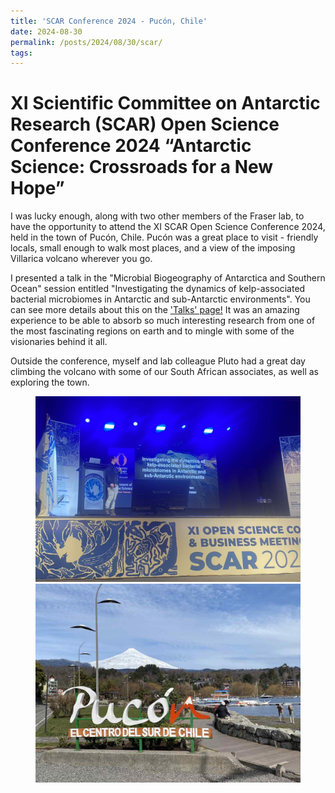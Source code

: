 ```yaml
---
title: 'SCAR Conference 2024 - Pucón, Chile'
date: 2024-08-30
permalink: /posts/2024/08/30/scar/
tags:
---
```


XI Scientific Committee on Antarctic Research (SCAR) Open Science Conference 2024 
“Antarctic Science: Crossroads for a New Hope”
=======

I was lucky enough, along with two other members of the Fraser lab, to have the opportunity to attend the XI SCAR Open Science Conference 2024, held in the town of Pucón, Chile. Pucón was a great place to visit - friendly locals, small enough to walk most places, and a view of the imposing Villarica volcano wherever you go.

I presented a talk in the "Microbial Biogeography of Antarctica and Southern Ocean" session entitled "Investigating the dynamics of kelp-associated bacterial microbiomes in Antarctic and sub-Antarctic environments". You can see more details about this on the ['Talks' page!](https://phoebeachapman.github.io/talks/) It was an amazing experience to be able to absorb so much interesting research from one of the most fascinating regions on earth and to mingle with some of the visionaries behind it all. 

Outside the conference, myself and lab colleague Pluto had a great day climbing the volcano with some of our South African associates, as well as exploring the town.

<figure class="half">
    <a href="/images/IMG_2985.jpg"><img src="/images/IMG_2985.jpg"></a>
    <a href="/images/IMG_3228.jpg"><img src="/images/IMG_3228.jpg"></a>
 </figure>
